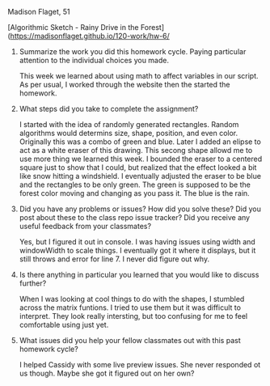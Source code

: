 Madison Flaget, 51

[Algorithmic Sketch - Rainy Drive in the Forest](https://madisonflaget.github.io/120-work/hw-6/

1) Summarize the work you did this homework cycle. Paying particular attention to the individual choices you made.

    This week we learned about using math to affect variables in our script. As per usual, I worked through the website then the started the homework.

2) What steps did you take to complete the assignment?

    I started with the idea of randomly generated rectangles. Random algorithms would determins size, shape, position, and even color. Originally this was a combo of green and blue. Later I added an elipse to act as a white eraser of this drawing. This secong shape allowd me to use more thing we learned this week. I bounded the eraser to a centered square just to show that I could, but realized that the effect looked a bit like snow hitting a windshield. I eventually adjusted the eraser to be blue and the rectangles to be only green. The green is supposed to be the forest color moving and changing as you pass it. The blue is the rain.

3) Did you have any problems or issues? How did you solve these? Did you post about these to the class repo issue tracker? Did you receive any useful feedback from your classmates?

    Yes, but I figured it out in console. I was having issues using width and windowWidth to scale things. I eventually got it where it displays, but it still throws and error for line 7. I never did figure out why.

4) Is there anything in particular you learned that you would like to discuss further?

    When I was looking at cool things to do with the shapes, I stumbled across the matrix funtions. I tried to use them but it was difficult to interpret. They look really intersting, but too confusing for me to feel comfortable using just yet.

5) What issues did you help your fellow classmates out with this past homework cycle?

    I helped Cassidy with some live preview issues. She never responded ot us though. Maybe she got it figured out on her own?
